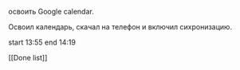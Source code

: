 освоить Google calendar. 


Освоил календарь, скачал на телефон и включил сихронизацию.


start 13:55
end 14:19

[[Done list]]